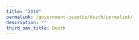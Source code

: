 ```yaml
---
title: "2010"
permalink: /government-gazette/death/permalink/
description: ""
third_nav_title: Death
---
```

